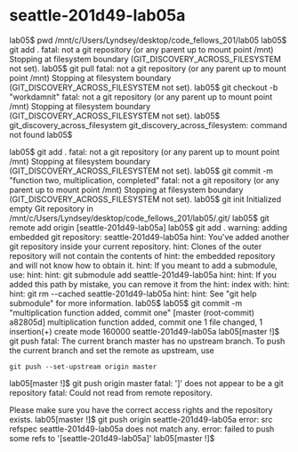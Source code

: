 # seattle-201d49-lab05a
lab05$ pwd
/mnt/c/Users/Lyndsey/desktop/code_fellows_201/lab05
lab05$ git add .
fatal: not a git repository (or any parent up to mount point /mnt)
Stopping at filesystem boundary (GIT_DISCOVERY_ACROSS_FILESYSTEM not set).
lab05$ git pull
fatal: not a git repository (or any parent up to mount point /mnt)
Stopping at filesystem boundary (GIT_DISCOVERY_ACROSS_FILESYSTEM not set).
lab05$ git checkout -b "workdamnit"
fatal: not a git repository (or any parent up to mount point /mnt)
Stopping at filesystem boundary (GIT_DISCOVERY_ACROSS_FILESYSTEM not set).
lab05$ git_discovery_across_filesystem
git_discovery_across_filesystem: command not found
lab05$

lab05$ git add .
fatal: not a git repository (or any parent up to mount point /mnt)
Stopping at filesystem boundary (GIT_DISCOVERY_ACROSS_FILESYSTEM not set).
lab05$ git commit -m "function two, multiplication, completed"
fatal: not a git repository (or any parent up to mount point /mnt)
Stopping at filesystem boundary (GIT_DISCOVERY_ACROSS_FILESYSTEM not set).
lab05$ git init
Initialized empty Git repository in /mnt/c/Users/Lyndsey/desktop/code_fellows_201/lab05/.git/
lab05$ git remote add origin [seattle-201d49-lab05a]
lab05$ git add .
warning: adding embedded git repository: seattle-201d49-lab05a
hint: You've added another git repository inside your current repository.
hint: Clones of the outer repository will not contain the contents of
hint: the embedded repository and will not know how to obtain it.
hint: If you meant to add a submodule, use:
hint:
hint:   git submodule add <url> seattle-201d49-lab05a
hint:
hint: If you added this path by mistake, you can remove it from the
hint: index with:
hint:
hint:   git rm --cached seattle-201d49-lab05a
hint:
hint: See "git help submodule" for more information.
lab05$
lab05$ git commit -m "multiplication function added, commit one"
[master (root-commit) a82805d] multiplication function added, commit one
 1 file changed, 1 insertion(+)
 create mode 160000 seattle-201d49-lab05a
lab05[master !]$ git push
fatal: The current branch master has no upstream branch.
To push the current branch and set the remote as upstream, use

    git push --set-upstream origin master

lab05[master !]$ git push origin master
fatal: ']' does not appear to be a git repository
fatal: Could not read from remote repository.

Please make sure you have the correct access rights
and the repository exists.
lab05[master !]$ git push origin seattle-201d49-lab05a
error: src refspec seattle-201d49-lab05a does not match any.
error: failed to push some refs to '[seattle-201d49-lab05a]'
lab05[master !]$
